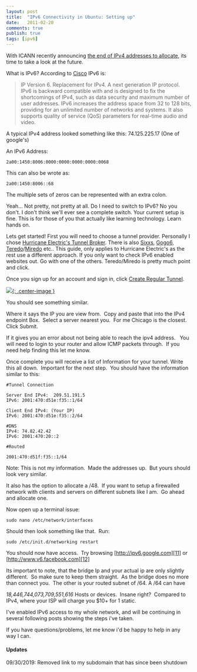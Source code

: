 ```yaml
---
layout: post
title:  "IPv6 Connectivity in Ubuntu: Setting up"
date:   2011-02-20
comments: true
publish: true
tags: [ipv6]
---
```

With ICANN recently announcing [the end of IPv4 addresses to allocate][1], its time to take a look at the future.

What is IPv6? According to [Cisco][2] IPv6 is:  

> IP Version 6. Replacement for IPv4. A next generation IP protocol. IPv6 is
> backward compatible with and is designed to fix the shortcomings of IPv4, such
> as data security and maximum number of user addresses. IPv6 increases the address
> space from 32 to 128 bits, providing for an unlimited number of networks and
> systems. It also supports quality of service (QoS) parameters for real-time
> audio and video.

A typical IPv4 address looked something like this: 74.125.225.17 (One of google's)

<!--excerpt-->

An IPv6 Address: 
```
2a00:1450:8006:0000:0000:0000:0000:0068
```
This can also be wrote as:
```
2a00:1450:8006::68
```

The multiple sets of zeros can be represented with an extra colon.

Yeah... Not pretty, not pretty at all. Do I need to switch to IPv6? No you don't. I don't think we'll ever see a complete switch. Your current setup is fine. This is for those of you that actually like learning technology.  Learn hands on.  

Lets get started! First you will need to choose a tunnel provider. Personally I chose [Hurricane Electric's Tunnel Broker][3]. There is also [Sixxs][4], [Gogo6][5], [Teredo][6]/[Miredo][7] etc.. This guide, only applies to Hurricane Electric's as the rest use a different approach. If you only want to check IPv6 enabled websites out. Go with one of the others. Teredo/Miredo is pretty much point and click.  

Once you sign up for an account and sign in, click [Create Regular Tunnel][8].

[![][9]{: .center-image }][10]

You should see something similar.  

Where it says the IP you are view from.  Copy and paste that into the IPv4 endpoint Box.  Select a server nearest you.  For me Chicago is the closest. Click Submit.

If it gives you an error about not being able to reach the ipv4 address.  
You will need to login to your router and allow ICMP packets through.  If you need help finding this let me know.

Once complete you will receive a list of Information for your tunnel.  Write this all down.  Important for the next step.  You should have the information
similar to this:

```
#Tunnel Connection

Server End IPv4:  209.51.191.5
IPv6: 2001:470:d51e:f35::1/64

Client End IPv4: (Your IP)
IPv6: 2001:470:d51e:f35::2/64

#DNS
IPv4: 74.82.42.42
IPv6: 2001:470:20::2

#Routed

2001:470:d51f:f35::1/64
```


Note: This is not my information.  Made the addresses up.  But yours should look very similar.

It also has the option to allocate a /48.  If you want to setup a firewalled network with clients and servers on different subnets like I am.  Go ahead and allocate one.

Now open up a terminal issue:  
```
sudo nano /etc/network/interfaces
```

<script src="https://gist.github.com/geekgonecrazy/891771.js"></script>

Should then look something like that.  Run:
```
sudo /etc/init.d/networking restart
```

You should now have access.  Try browsing [http://ipv6.google.com][11] or [http://www.v6.facebook.com][12]

Its important to note, that the bridge Ip and your actual ip are only slightly different.  So make sure to keep them straight.  As the bridge does no more than connect you.  The other is your routed subnet of /64. A /64 can have 

_18,446,744,073,709,551,616_ Hosts or devices.  Insane right?  Compared to IPv4, where your ISP will charge you $10+ for 1 static.

I've enabled IPv6 access to my whole network, and will be continuing in several following posts showing the steps i've taken.

If you have questions/problems, let me know i'd be happy to help in any way I can.

[1]: http://www.bbc.co.uk/news/technology-12367484
[2]: http://www.cisco.com/en/US/docs/ios_xr_sw/iosxr_r3.0/interfaces/configuration/guide/hc3gloss.html
[3]: http://tunnelbroker.net/
[4]: http://sixxs.com/
[5]: http://gogo6.net/
[6]: http://technet.microsoft.com/en-us/library/bb457011.aspx
[7]: http://www.remlab.net/miredo/
[8]: http://tunnelbroker.net/ipv6_normal.php
[9]: https://lh5.googleusercontent.com/-HCsf0YcS7NU/TYWNH1NAG3I/AAAAAAAAAgs/2yWlVZfhELc/s320/Screen+shot+2011-03-20+at+12.03.15+AM.png
[10]: https://lh5.googleusercontent.com/-HCsf0YcS7NU/TYWNH1NAG3I/AAAAAAAAAgs/2yWlVZfhELc/s1600/Screen+shot+2011-03-20+at+12.03.15+AM.png
[11]: http://ipv6.google.com/
[12]: http://www.v6.facebook.com/

#### Updates
09/30/2019: Removed link to my subdomain that has since been shutdown